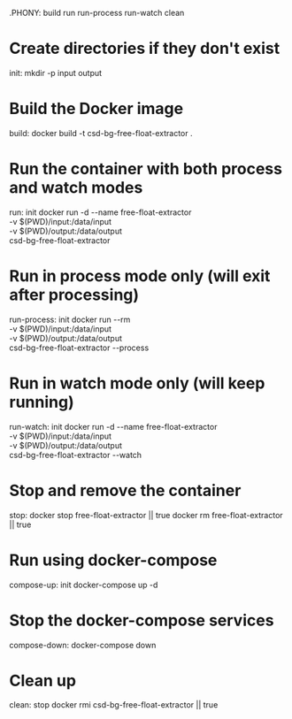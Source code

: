 .PHONY: build run run-process run-watch clean

# Create directories if they don't exist
init:
	mkdir -p input output

# Build the Docker image
build:
	docker build -t csd-bg-free-float-extractor .

# Run the container with both process and watch modes
run: init
	docker run -d --name free-float-extractor \
		-v $(PWD)/input:/data/input \
		-v $(PWD)/output:/data/output \
		csd-bg-free-float-extractor

# Run in process mode only (will exit after processing)
run-process: init
	docker run --rm \
		-v $(PWD)/input:/data/input \
		-v $(PWD)/output:/data/output \
		csd-bg-free-float-extractor --process

# Run in watch mode only (will keep running)
run-watch: init
	docker run -d --name free-float-extractor \
		-v $(PWD)/input:/data/input \
		-v $(PWD)/output:/data/output \
		csd-bg-free-float-extractor --watch

# Stop and remove the container
stop:
	docker stop free-float-extractor || true
	docker rm free-float-extractor || true

# Run using docker-compose
compose-up: init
	docker-compose up -d

# Stop the docker-compose services
compose-down:
	docker-compose down

# Clean up
clean: stop
	docker rmi csd-bg-free-float-extractor || true